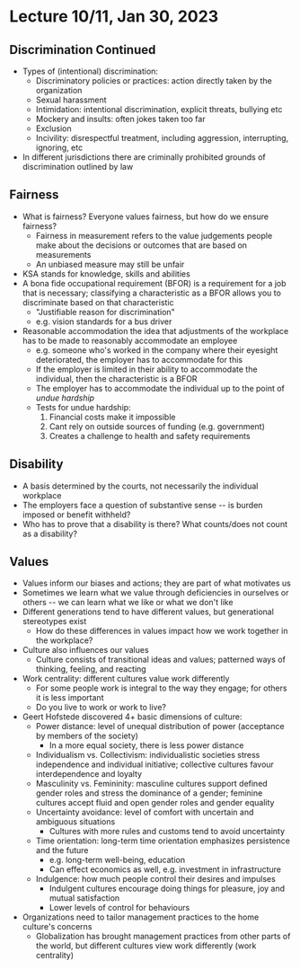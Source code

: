 # Lecture 10/11, Jan 30, 2023

## Discrimination Continued

* Types of (intentional) discrimination:
	* Discriminatory policies or practices: action directly taken by the organization
	* Sexual harassment
	* Intimidation: intentional discrimination, explicit threats, bullying etc
	* Mockery and insults: often jokes taken too far
	* Exclusion
	* Incivility: disrespectful treatment, including aggression, interrupting, ignoring, etc
* In different jurisdictions there are criminally prohibited grounds of discrimination outlined by law

## Fairness

* What is fairness? Everyone values fairness, but how do we ensure fairness?
	* Fairness in measurement refers to the value judgements people make about the decisions or outcomes that are based on measurements
	* An unbiased measure may still be unfair
* KSA stands for knowledge, skills and abilities
* A bona fide occupational requirement (BFOR) is a requirement for a job that is necessary; classifying a characteristic as a BFOR allows you to discriminate based on that characteristic
	* "Justifiable reason for discrimination"
	* e.g. vision standards for a bus driver
* Reasonable accommodation the idea that adjustments of the workplace has to be made to reasonably accommodate an employee
	* e.g. someone who's worked in the company where their eyesight deteriorated, the employer has to accommodate for this
	* If the employer is limited in their ability to accommodate the individual, then the characteristic is a BFOR
	* The employer has to accommodate the individual up to the point of *undue hardship*
	* Tests for undue hardship:
		1. Financial costs make it impossible
		2. Cant rely on outside sources of funding (e.g. government)
		3. Creates a challenge to health and safety requirements

## Disability

* A basis determined by the courts, not necessarily the individual workplace
* The employers face a question of substantive sense -- is burden imposed or benefit withheld?
* Who has to prove that a disability is there? What counts/does not count as a disability?

## Values

* Values inform our biases and actions; they are part of what motivates us
* Sometimes we learn what we value through deficiencies in ourselves or others -- we can learn what we like or what we don't like
* Different generations tend to have different values, but generational stereotypes exist
	* How do these differences in values impact how we work together in the workplace?
* Culture also influences our values
	* Culture consists of transitional ideas and values; patterned ways of thinking, feeling, and reacting
* Work centrality: different cultures value work differently
	* For some people work is integral to the way they engage; for others it is less important
	* Do you live to work or work to live?
* Geert Hofstede discovered 4+ basic dimensions of culture:
	* Power distance: level of unequal distribution of power (acceptance by members of the society)
		* In a more equal society, there is less power distance
	* Individualism vs. Collectivism: individualistic societies stress independence and individual initiative; collective cultures favour interdependence and loyalty
	* Masculinity vs. Femininity: masculine cultures support defined gender roles and stress the dominance of a gender; feminine cultures accept fluid and open gender roles and gender equality
	* Uncertainty avoidance: level of comfort with uncertain and ambiguous situations
		* Cultures with more rules and customs tend to avoid uncertainty
	* Time orientation: long-term time orientation emphasizes persistence and the future
		* e.g. long-term well-being, education
		* Can effect economics as well, e.g. investment in infrastructure
	* Indulgence: how much people control their desires and impulses
		* Indulgent cultures encourage doing things for pleasure, joy and mutual satisfaction
		* Lower levels of control for behaviours
* Organizations need to tailor management practices to the home culture's concerns
	* Globalization has brought management practices from other parts of the world, but different cultures view work differently (work centrality)

